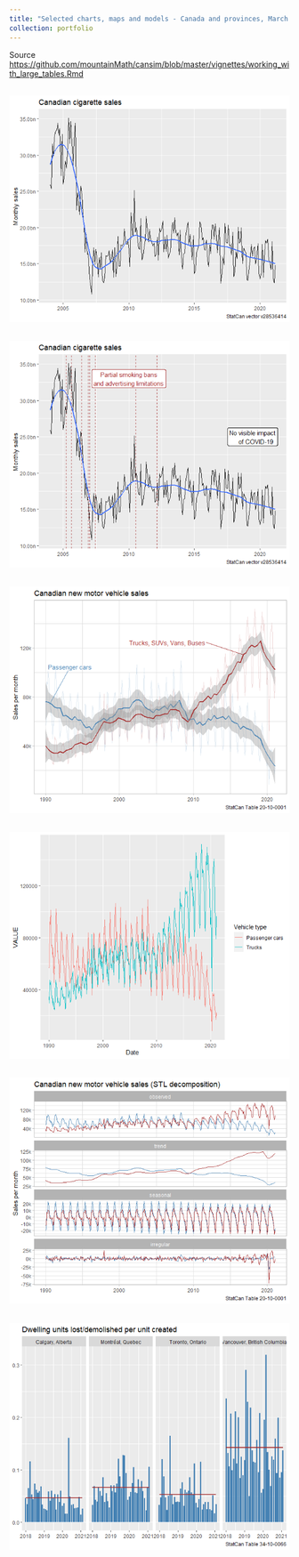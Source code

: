 ```yaml
---
title: "Selected charts, maps and models - Canada and provinces, March 2021 "
collection: portfolio
---
```


Source https://github.com/mountainMath/cansim/blob/master/vignettes/working_with_large_tables.Rmd

<br/><img src='/images/canadian cigarres monthly sales.png'>  

<br/><img src='/images/Canadian cigarrete sales.png'> 

<br/><img src='/images/Canadian new motor vehicle sales.png'> 

<br/><img src='/images/Evolution vehicle type by passenger cars and trucks.png'> 

<br/><img src='/images/Canadian new motor vehicle sales stl.png'> 

<br/><img src='/images/units lost demolished per unit created.png'> 


